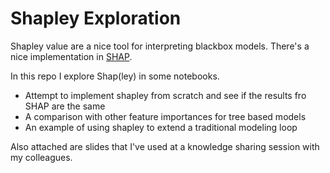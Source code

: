 # Shapley Exploration 

Shapley value are a nice tool for interpreting blackbox models.
There's a nice implementation in  [SHAP](https://github.com/slundberg/shap).


In this repo I explore Shap(ley) in some notebooks.

* Attempt to implement shapley from scratch and see if the results fro SHAP are the same
* A comparison with other feature importances for tree based models
* An example of using shapley to extend a traditional modeling loop

Also attached are slides that I've used at a knowledge sharing session with my colleagues.